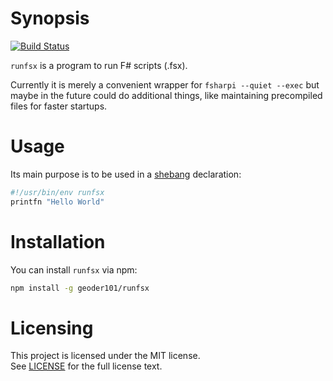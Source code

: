# Synopsis

[![Build Status](https://secure.travis-ci.org/geoder101/runfsx.png?branch=master)](https://travis-ci.org/geoder101/runfsx)

`runfsx` is a program to run F# scripts (.fsx).

Currently it is merely a convenient wrapper for `fsharpi --quiet --exec`
but maybe in the future could do additional things,
like maintaining precompiled files for faster startups.

# Usage

Its main purpose is to be used in a [shebang][shebang] declaration:

[shebang]: https://en.wikipedia.org/wiki/Shebang_(Unix)

```bash
#!/usr/bin/env runfsx
printfn "Hello World"
```

# Installation

You can install `runfsx` via npm:

```bash
npm install -g geoder101/runfsx
```

# Licensing

This project is licensed under the MIT license.  
See [LICENSE](LICENSE) for the full license text.
